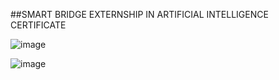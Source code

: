 ##SMART BRIDGE EXTERNSHIP IN ARTIFICIAL INTELLIGENCE CERTIFICATE

![image](https://github.com/nimishsara12/ECG-AI-Model/assets/84761132/a0000f7b-416a-4209-874d-c051c0e1fda2)

![image](https://github.com/nimishsara12/ECG-AI-Model/assets/84761132/acca6a7b-7315-4c4b-b49a-67fe59018ef2)


